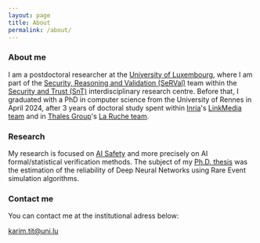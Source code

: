 ```yaml
---
layout: page
title: About
permalink: /about/
---
```


### About me

I am a postdoctoral researcher at the [University of Luxembourg](https://www.uni.lu), where I am part of the [Security, Reasoning and Validation (SeRVal)](https://serval-snt.github.io/) team within the [Security and Trust (SnT)](https://www.uni.lu/snt-en/) interdisciplinary research centre. Before that, I graduated with a PhD in computer science from the University of Rennes in April 2024, after 3 years of doctoral study spent within [Inria](https://www.inria.fr/en)'s [LinkMedia team](http://www-linkmedia.irisa.fr/) and in [Thales Group](https://www.thalesgroup.com/en)'s [La Ruche team](https://www.thalesgroup.com/en/worldwide/news/hive-activity). 


### Research

My research is focused on [AI Safety](https://en.wikipedia.org/wiki/AI_safety) and more precisely on AI formal/statistical verification methods. The subject of my [Ph.D. thesis](https://raw.githubusercontent.com/karimtito/karimtito.github.io/master/Tit_Karim_Phd_Thesis_final.pdf) was the estimation of the reliability of Deep Neural Networks using Rare Event simulation algorithms.

### Contact me

You can contact me at the institutional adress below:

[karim.tit@uni.lu](mailto:karim.tit@uni.lu)